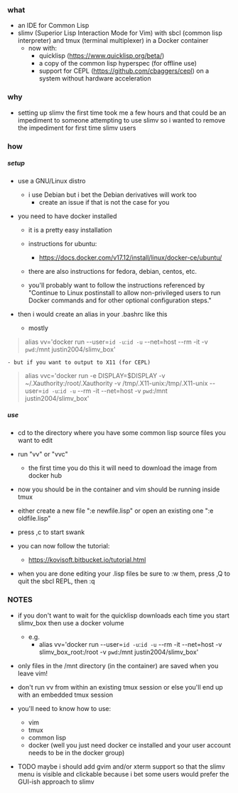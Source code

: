 ### what

- an IDE for Common Lisp
- slimv (Superior Lisp Interaction Mode for Vim) with sbcl (common lisp interpreter) and tmux (terminal multiplexer) in a Docker container
    - now with:
        - quicklisp (https://www.quicklisp.org/beta/) 
        - a copy of the common lisp hyperspec (for offline use)
        - support for CEPL (https://github.com/cbaggers/cepl) on a system without hardware acceleration


### why

- setting up slimv the first time took me a few hours and that could be an impediment to someone attempting to use slimv so i wanted to remove the impediment for first time slimv users



### how 

##### setup

- use a GNU/Linux distro
    - i use Debian but i bet the Debian derivatives will work too
        - create an issue if that is not the case for you

- you need to have docker installed

    - it is a pretty easy installation
    - instructions for ubuntu:
        - https://docs.docker.com/v17.12/install/linux/docker-ce/ubuntu/
    - there are also instructions for fedora, debian, centos, etc.

    - you'll probably want to follow the instructions referenced by "Continue to Linux postinstall to allow non-privileged users to run Docker commands and for other optional configuration steps."


- then i would create an alias in your .bashrc like this 

    - mostly
> alias vv='docker run --user=`id -u`:`id -u` --net=host --rm -it -v `pwd`:/mnt justin2004/slimv_box'

    - but if you want to output to X11 (for CEPL)
> alias vvc='docker run -e DISPLAY=$DISPLAY -v ~/.Xauthority:/root/.Xauthority -v /tmp/.X11-unix:/tmp/.X11-unix --user=`id -u`:`id -u` --rm -it --net=host -v `pwd`:/mnt justin2004/slimv_box'


##### use

- cd to the directory where you have some common lisp source files you want to edit

- run "vv" or "vvc"

    - the first time you do this it will need to download the image from docker hub

- now you should be in the container and vim should be running inside tmux

- either create a new file ":e newfile.lisp" or open an existing one ":e oldfile.lisp"

- press ,c to start swank

- you can now follow the tutorial:

    - https://kovisoft.bitbucket.io/tutorial.html

- when you are done editing your .lisp files be sure to :w them, press ,Q to quit the sbcl REPL, then :q



### NOTES

- if you don't want to wait for the quicklisp downloads each time you start slimv_box then use a docker volume
    - e.g.
        - alias vv='docker run --user=`id -u`:`id -u` --rm -it --net=host -v slimv_box_root:/root -v `pwd`:/mnt justin2004/slimv_box'

- only files in the /mnt directory (in the container) are saved when you leave vim!

- don't run vv from within an existing tmux session or else you'll end up with an embedded tmux session


- you'll need to know how to use:

    - vim
    - tmux
    - common lisp
    - docker (well you just need docker ce installed and your user account needs to be in the docker group)


- TODO maybe i should add gvim and/or xterm support so that the slimv menu is visible and clickable because i bet some users would prefer the GUI-ish approach to slimv




